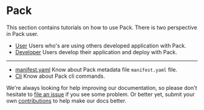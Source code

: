 # Pack

 This section contains tutorials on how to use Pack. There is two perspective in Pack user.
  
  - [User](/docs/tutorials/user-doc.md) Users who's are using others developed application with Pack.
  - [Developer](/docs/tutorials/dev-doc.md) Users develop their application and deploy with Pack.
  
  ---
  
  - [manifest.yaml](/docs/tutorials/manifest.md) Know about Pack metadata file `manifest.yaml` file.
  - [Cli](/docs/tutorials/cli.md) Know about Pack cli commands.  
  
  We're always looking for help improving our documentation, so please don't hesitate to
  [file an issue](https://github.com/kubepack/pack/issues/new) if you see some problem.
  Or better yet, submit your own [contributions](/CONTRIBUTING.md) to help
  make our docs better.